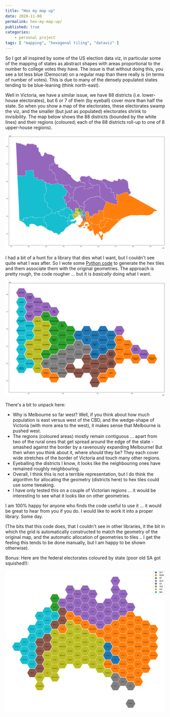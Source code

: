 ```yaml
---
title: "Hex my map up"
date: 2020-11-08
permalink: hex-my-map-up/
published: true
categories:
    - personal project
tags: [ "mapping", "hexagonal tiling", "dataviz" ]
---
```


So I got all inspired by some of the US election data viz, in particular some of the mapping of states as abstract shapes with areas proportional to the number fo college votes they have. The issue is that without doing this, you see a lot less blue (Democrat) on a regular map than there really is (in terms of number of votes). This is due to many of the densely populated states tending to be blue-leaning (think north-east).

Well in Victoria, we have a similar issue, we have 88 districts (i.e. lower-house electorates), but 6 or 7 of them (by eyeball) cover more than half the state. So when you show a map of the electorates, these electorates swamp the viz, and the smaller (but just as populated) electorates shrink to invisibility. The map below shows the 88 districts (bounded by the white lines) and their regions (coloured; each of the 88 districts roll-up to one of 8 upper-house regions).

![Plot of Victoria's electorates.](../assets/images/electorate_map.png "Plot of Victoria's electorates.")

I had a bit of a hunt for a library that dies what I want, but I couldn't see quite what I was after. So I wote some [Python code](https://gist.github.com/smcateer/d810f397f39b4153f0a555d0363b488c) to generate the hex tiles and them associate them with the original geometries. The approach is pretty rough, the code rougher ... but it is *basically* doing what I want.

![Plot of Victoria's electorates as equal area hexagons.](../assets/images/hex_map.png "Plot of Victoria's electorates as equal area hexagons.")

There's a bit to unpack here:

* Why is Melbourne so far west? Well, if you think about how much population is east versus west of the CBD, and the wedge-shape of Victoria (with more area to the west), it makes sense that Melbourne is pushed west.
* The regions (coloured areas) mostly remain contiguous ... apart from two of the rural ones that get spread around the edge of the state - smashed against the border by a ravenously expanding Melbourne! But then when you think about it, where *should* they be? They each cover wide stretches of the border of Victoria and touch many other regions.
* Eyeballing the districts I know, it looks like the neighbouring ones have remained roughly neighbouring.
* Overall, I think this is not a terrible representation, but I do think the algorithm for allocating the geometry (districts here) to hex tiles could use some tweaking.
* I have only tested this on a couple of Victorian regions ... it would be interesting to see what it looks like on other geometries.

I am 100% happy for anyone who finds the code useful to use it ... it would be great to hear from you if you do. I would like to work it into a proper library. Some day.

(The bits that this code does, that I couldn't see in other libraries, it the bit in which the grid is automatically constructed to match the geometry of the original map, and the automatic allocation of geometries to tiles .. I get the feeling this tends to be done manually, but I am happy to be shown otherwise).

Bonus: Here are the federal electorates coloured by state (poor old SA got squished!):

![Plot of Australia's's electorates as equal area hexagons.](../assets/images/hex_reg_aus.png "Plot of Australia's's electorates as equal area hexagons.")

